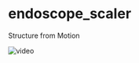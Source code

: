 # endoscope_scaler
Structure from Motion

<img src="https://user-images.githubusercontent.com/86188415/219588021-9feda827-930f-4246-9cb6-498fb587fab1.mp4" alt="video" controls="controls" style="max">
</img>




